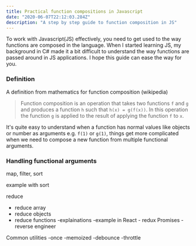 ```yaml
---
title: Practical function compositions in Javascript
date: "2020-06-07T22:12:03.284Z"
description: "A step by step guide to function composition in JS"
---
```


To work with Javascript(JS) effectively, you need to get used to the way functions are composed in the language. When I started learning JS, my background in C# made it a bit difficult to understand the way functions are passed around in JS applications. I hope this guide can ease the way for you. 

### Definition

A definition from mathematics for function composition (wikipedia)
> Function composition is an operation that takes two functions `f` and `g` and produces a function `h` such that `h(x) = g(f(x))`. In this operation the function `g` is applied to the result of applying the function `f` to `x`.

It's quite easy to understand when a function has normal values like objects or number as arguments e.g. `f(1)` or `g(1)`, things get more complicated when we need to compose a new function from multiple functional arguments.

### Handling functional arguments

map, filter, sort

example with sort

reduce
- reduce array
- reduce objects
- reduce functions
    -explainations
    -example in React - redux
Promises
-reverse engineer 

Common utilities
-once
-memoized
-debounce
-throttle